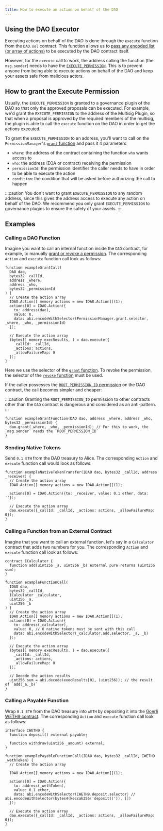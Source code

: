 ```yaml
---
title: How to execute an action on behalf of the DAO
---
```


## Using the DAO Executor

Executing actions on behalf of the DAO is done through the `execute` function from the `DAO.sol` contract. This function allows us to [pass any encoded list (or array of actions)](https://github.com/aragon/osx/blob/develop/packages/contracts/src/core/dao/DAO.sol#L168) to be executed by the DAO contract itself.

However, for the `execute` call to work, the address calling the function (the `msg.sender`) needs to have the [`EXECUTE_PERMISSION`](../../01-how-it-works/01-core/02-permissions/index.md#permissions-native-to-the-dao-contract). This is to prevent anyone from being able to execute actions on behalf of the DAO and keep your assets safe from malicious actors.

## How to grant the Execute Permission

Usually, the `EXECUTE_PERMISSION` is granted to a governance plugin of the DAO so that only the approved proposals can be executed. For example, we'd grant the `EXECUTE_PERMISSION` to the address of the Multisig Plugin, so that when a proposal is approved by the required members of the multisig, the plugin is able to call the `execute` function on the DAO in order to get the actions executed.

To grant the `EXECUTE_PERMISSION` to an address, you'll want to call on the `PermissionManager`'s [`grant` function](https://github.com/aragon/osx/blob/develop/packages/contracts/src/core/permission/PermissionManager.sol#L105) and pass it 4 parameters:

- `where`: the address of the contract containing the function `who` wants access to
- `who`: the address (EOA or contract) receiving the permission
- `permissionId`: the permission identifier the caller needs to have in order to be able to execute the action
- `condition`: the condition that will be asked before authorizing the call to happen

:::caution
You don't want to grant `EXECUTE_PERMISSION` to any random address, since this gives the address access to execute any action on behalf of the DAO. We recommend you only grant `EXECUTE_PERMISSION` to governance plugins to ensure the safety of your assets.
:::

## Examples

### Calling a DAO Function

Imagine you want to call an internal function inside the `DAO` contract, for example, to manually [grant or revoke a permission](../../01-how-it-works/01-core/02-permissions/index.md). The corresponding `Action` and `execute` function call look as follows:

```solidity
function exampleGrantCall(
  DAO dao,
  bytes32 _callId,
  address _where,
  address _who,
  bytes32 _permissionId
) {
  // Create the action array
  IDAO.Action[] memory actions = new IDAO.Action[](1);
  actions[0] = IDAO.Action({
    to: address(dao),
    value: 0,
    data: abi.encodeWithSelector(PermissionManager.grant.selector, _where, _who, _permissionId)
  });

  // Execute the action array
  (bytes[] memory execResults, ) = dao.execute({
    _callId: _callId,
    _actions: actions,
    _allowFailureMap: 0
  });
}
```

Here we use the selector of the [`grant` function](../../03-reference-guide/core/permission/PermissionManager.md/#external-function-grant). To revoke the permission, the selector of the [`revoke` function](../../03-reference-guide/core/permission/PermissionManager.md/#external-function-revoke) must be used.

If the caller possesses the [`ROOT_PERMISSION_ID` permission](../../01-how-it-works/01-core/02-permissions/index.md#permissions-native-to-the-dao-contract) on the DAO contract, the call becomes simpler and cheaper:

:::caution
Granting the `ROOT_PERMISSION_ID` permission to other contracts other than the `DAO` contract is dangerous and considered as an anti-pattern.
:::

```solidity
function exampleGrantFunction(DAO dao, address _where, address _who, bytes32 _permissionId) {
  dao.grant(_where, _who, _permissionId); // For this to work, the `msg.sender` needs the `ROOT_PERMISSION_ID`
}
```

### Sending Native Tokens

Send `0.1 ETH` from the DAO treasury to Alice.
The corresponding `Action` and `execute` function call would look as follows:

```solidity
function exampleNativeTokenTransfer(IDAO dao, bytes32 _callId, address _receiver) {
  // Create the action array
  IDAO.Action[] memory actions = new IDAO.Action[](1);

  actions[0] = IDAO.Action({to: _receiver, value: 0.1 ether, data: ''});

  // Execute the action array
  dao.execute({_callId: _callId, _actions: actions, _allowFailureMap: 0});
}
```

### Calling a Function from an External Contract

Imagine that you want to call an external function, let's say in a `Calculator` contract that adds two numbers for you. The corresponding `Action` and `execute` function call look as follows:

```solidity
contract ICalculator {
  function add(uint256 _a, uint256 _b) external pure returns (uint256 sum);
}

function exampleFunctionCall(
  IDAO dao,
  bytes32 _callId,
  ICalculator _calculator,
  uint256 _a,
  uint256 _b
) {
  // Create the action array
  IDAO.Action[] memory actions = new IDAO.Action[](1);
  actions[0] = IDAO.Action({
    to: address(_calculator),
    value: 0, // 0 native tokens must be sent with this call
    data: abi.encodeWithSelector(_calculator.add.selector, _a, _b)
  });

  // Execute the action array
  (bytes[] memory execResults, ) = dao.execute({
    _callId: _callId,
    _actions: actions,
    _allowFailureMap: 0
  });

  // Decode the action results
  uint256 sum = abi.decode(execResults[0], (uint256)); // the result of `add(_a,_b)`
}
```

### Calling a Payable Function

Wrap `0.1 ETH` from the DAO treasury into `wETH` by depositing it into the [Goerli WETH9 contract](https://goerli.etherscan.io/token/0xb4fbf271143f4fbf7b91a5ded31805e42b2208d6#writeContract).
The corresponding `Action` and `execute` function call look as follows:

```solidity
interface IWETH9 {
  function deposit() external payable;

  function withdraw(uint256 _amount) external;
}

function examplePayableFunctionCall(IDAO dao, bytes32 _callId, IWETH9 _wethToken) {
  // Create the action array

  IDAO.Action[] memory actions = new IDAO.Action[](1);

  actions[0] = IDAO.Action({
    to: address(_wethToken),
    value: 0.1 ether,
    data: abi.encodeWithSelector(IWETH9.deposit.selector) // abi.encodeWithSelector(bytes4(keccak256('deposit()')), [])
  });

  // Execute the action array
  dao.execute({_callId: _callId, _actions: actions, _allowFailureMap: 0});
}
```
